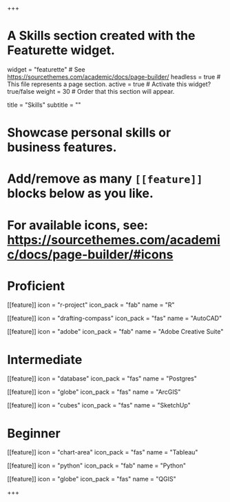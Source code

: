 +++
# A Skills section created with the Featurette widget.
widget = "featurette"  # See https://sourcethemes.com/academic/docs/page-builder/
headless = true  # This file represents a page section.
active = true  # Activate this widget? true/false
weight = 30  # Order that this section will appear.

title = "Skills"
subtitle = ""

# Showcase personal skills or business features.
# 
# Add/remove as many `[[feature]]` blocks below as you like.
# 
# For available icons, see: https://sourcethemes.com/academic/docs/page-builder/#icons

# Proficient

[[feature]]
  icon = "r-project"
  icon_pack = "fab"
  name = "R"

[[feature]]
  icon = "drafting-compass"
  icon_pack = "fas"
  name = "AutoCAD"

[[feature]]
  icon = "adobe"
  icon_pack = "fab"
  name = "Adobe Creative Suite"

# Intermediate  

[[feature]]
  icon = "database"
  icon_pack = "fas"
  name = "Postgres"

[[feature]]
  icon = "globe"
  icon_pack = "fas"
  name = "ArcGIS"  

[[feature]]
  icon = "cubes"
  icon_pack = "fas"
  name = "SketchUp"

# Beginner

[[feature]]
  icon = "chart-area"
  icon_pack = "fas"
  name = "Tableau"

[[feature]]
  icon = "python"
  icon_pack = "fab"
  name = "Python"

[[feature]]
  icon = "globe"
  icon_pack = "fas"
  name = "QGIS"

+++
